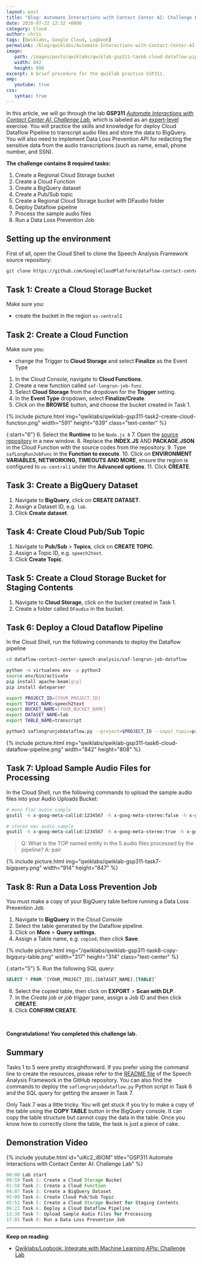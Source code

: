 ```yaml
---
layout: post
title: "Qlog: Automate Interactions with Contact Center AI: Challenge Lab"
date: 2020-07-22 12:32 +0800
category: Cloud
author: chris
tags: [Qwiklabs, Google Cloud, Logbook]
permalink: /blog/qwiklabs/Automate-Interactions-with-Contact-Center-AI-Challenge-Lab
image: 
   path: /images/posts/qwiklabs/qwiklab-gsp311-task6-cloud-dataflow-pipeline.png
   width: 842
   height: 808
excerpt: A brief procedure for the qwiklab practice GSP311.
amp:
   youtube: true
css:
   syntax: true
---
```


In this article, we will go through the lab **GSP311** _[Automate Interactions with Contact Center AI: Challenge Lab](https://www.qwiklabs.com/focuses/12008?parent=catalog)_, which is labeled as an [expert-level](https://www.qwiklabs.com/quests/127) exercise. You will practice the skills and knowledge for deploy Cloud Dataflow Pipeline to transcript audio files and store the data to BigQuery. You will also need to implement Data Loss Prevention API for redacting the sensitive data from the audio transcriptions (such as name, email, phone number, and SSN).

**The challenge contains 8 required tasks:**

1. Create a Regional Cloud Storage bucket
1. Create a Cloud Function
1. Create a BigQuery dataset
1. Create a Pub/Sub topic
1. Create a Regional Cloud Storage bucket with DFaudio folder
1. Deploy Dataflow pipeline
1. Process the sample audio files
1. Run a Data Loss Prevention Job

## Setting up the environment

First of all, open the Cloud Shell to clone the Speech Analysis Framework source repository:

```bash
git clone https://github.com/GoogleCloudPlatform/dataflow-contact-center-speech-analysis.git
```

## Task 1: Create a Cloud Storage Bucket

Make sure you:
- create the bucket in the region `us-central1`

## Task 2: Create a Cloud Function

Make sure you:
- change the Trigger to **Cloud Storage** and select **Finalize** as the Event Type

1. In the Cloud Console, navigate to **Cloud Functions**.
2. Create a new function called `saf-longrun-job-func`.
3. Select **Cloud Storage** from the dropdown for the **Trigger** setting.
4. In the **Event Type** dropdown, select **Finalize/Create**.
5. Click on the **BROWSE** button, and choose the bucket created in Task 1.

{% include picture.html img="qwiklabs/qwiklab-gsp311-task2-create-cloud-function.png" width="591" height="639" class="text-center" %}

{:start="6"}
6. Select the **Runtime** to be `Node.js 8`
7. Open the [source repository](https://github.com/GoogleCloudPlatform/dataflow-contact-center-speech-analysis/tree/master/saf-longrun-job-func) in a new window.
8. Replace the **INDEX.JS** AND **PACKAGE.JSON** in the Cloud Function with the source codes from the repository.
9. Type `safLongRunJobFunc` in the **Function to execute**.
10. Click on **ENVIRONMENT VARIABLES, NETWORKING, TIMEOUTS AND MORE**, ensure the region is configured to `us-central1` under the **Advanced options**.
11. Click **CREATE**.

## Task 3: Create a BigQuery Dataset

1. Navigate to **BigQuery**, click on **CREATE DATASET**.
2. Assign a Dataset ID, e.g. `lab`.
3. Click **Create dataset**.

## Task 4: Create Cloud Pub/Sub Topic

1. Navigate to **Pub/Sub** > **Topics**, click on **CREATE TOPIC**.
2. Assign a Topic ID, e.g. `speech2text`.
3. Click **Create Topic**.

## Task 5: Create a Cloud Storage Bucket for Staging Contents

1. Navigate to **Cloud Storage**, click on the bucket created in Task 1.
2. Create a folder called `DFaudio` in the bucket.

## Task 6: Deploy a Cloud Dataflow Pipeline

In the Cloud Shell, run the following commands to deploy the Dataflow pipeline

```bash
cd dataflow-contact-center-speech-analysis/saf-longrun-job-dataflow

python -m virtualenv env -p python3
source env/bin/activate
pip install apache-beam[gcp]
pip install dateparser

export PROJECT_ID=[YOUR_PROJECT_ID]
export TOPIC_NAME=speech2text
export BUCKET_NAME=[YOUR_BUCKET_NAME]
export DATASET_NAME=lab
export TABLE_NAME=transcript

python3 saflongrunjobdataflow.py --project=$PROJECT_ID --input_topic=projects/$PROJECT_ID/topics/$TOPIC_NAME --runner=DataflowRunner --region=us-central1 --temp_location=gs://$BUCKET_NAME/tmp --output_bigquery=$DATASET_NAME.$TABLE_NAME --requirements_file="requirements.txt"
```

{% include picture.html img="qwiklabs/qwiklab-gsp311-task6-cloud-dataflow-pipeline.png" width="842" height="808" %}

## Task 7: Upload Sample Audio Files for Processing

In the Cloud Shell, run the following commands to upload the sample audio files into your Audio Uploads Bucket:

```bash
# mono flac audio sample
gsutil -h x-goog-meta-callid:1234567 -h x-goog-meta-stereo:false -h x-goog-meta-pubsubtopicname:$TOPIC_NAME -h x-goog-meta-year:2019 -h x-goog-meta-month:11 -h x-goog-meta-day:06 -h x-goog-meta-starttime:1116 cp gs://qwiklabs-bucket-gsp311/speech_commercial_mono.flac gs://$BUCKET_NAME

# stereo wav audio sample
gsutil -h x-goog-meta-callid:1234567 -h x-goog-meta-stereo:true -h x-goog-meta-pubsubtopicname:$TOPIC_NAME -h x-goog-meta-year:2019 -h x-goog-meta-month:11 -h x-goog-meta-day:06 -h x-goog-meta-starttime:1116 cp gs://qwiklabs-bucket-gsp311/speech_commercial_stereo.wav gs://$BUCKET_NAME
```

> Q: What is the TOP named entity in the 5 audio files processed by the pipeline?
> A: pair

{% include picture.html img="qwiklabs/qwiklab-gsp311-task7-bigquery.png" width="914" height="847" %}

## Task 8: Run a Data Loss Prevention Job

You must make a copy of your BigQuery table before running a Data Loss Prevention Job

1. Navigate to **BigQuery** in the Cloud Console
2. Select the table generated by the Dataflow pipeline.
3. Click on **More** > **Query settings**.
4. Assign a Table name, e.g. `copied`, then click **Save**.

{% include picture.html img="/qwiklabs/qwiklab-gsp311-task8-copy-bigqury-table.png" width="317" height="314" class="text-center" %}

{:start="5"}
5. Run the following SQL query:

   ```sql
   SELECT * FROM `[YOUR_PROJECT_ID].[DATASET_NAME].[TABLE]`
   ```

6. Select the copied table, then click on **EXPORT** > **Scan with DLP**.
7. In the _Create job or job trigger_ pane, assign a Job ID and then click **CREATE**.
8. Click **CONFIRM CREATE**.

<br/>

**Congratulations! You completed this challenge lab.**

## Summary

Tasks 1 to 5 were pretty straightforward. If you prefer using the command line to create the resources, please refer to the [README file](https://github.com/GoogleCloudPlatform/dataflow-contact-center-speech-analysis) of the Speech Analysis Framework in the GitHub repository. You can also find the commands to deploy the `saflongrunjobdataflow.py` Python script in Task 6 and the SQL query for getting the answer in Task 7.

Only Task 7 was a little tricky. You will get stuck if you try to make a copy of the table using the **COPY TABLE** button in the BigQuery console. It can copy the table structure but cannot copy the data in the table. Once you know how to correctly clone the table, the task is just a piece of cake.

## Demonstration Video

{% include youtube.html id="uiKc2_i8IOM" title="GSP311 Automate Interactions with Contact Center AI: Challenge Lab" %}

```ts
00:00 Lab start
00:59 Task 1: Create a Cloud Storage Bucket
01:58 Task 2: Create a Cloud Function
04:07 Task 3: Create a BigQuery Dataset
05:00 Task 4: Create Cloud Pub/Sub Topic
05:52 Task 5: Create a Cloud Storage Bucket for Staging Contents
06:21 Task 6: Deploy a Cloud Dataflow Pipeline
13:36 Task 7: Upload Sample Audio Files for Processing
17:05 Task 8: Run a Data Loss Prevention Job
```

* * *

**Keep on reading**:

- [Qwiklabs/Logbook: Integrate with Machine Learning APIs: Challenge Lab](/blog/qwiklabs/Integrate-with-Machine-Learning-APIs-Challenge-Lab)